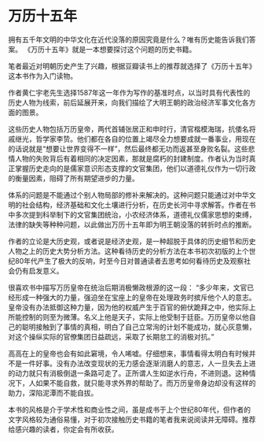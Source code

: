 # 万历十五年

拥有五千年文明的中华文化在近代没落的原因究竟是什么？唯有历史能告诉我们答案。
《万历十五年》就是一本想要探讨这个问题的历史书籍。

笔者最近对明朝历史产生了兴趣，根据豆瓣读书上的推荐就选择了《万历十五年》这本书作为入门读物。

作者黄仁宇老先生选择1587年这一年作为写作的基准时点，以当时具有代表性的历史人物为线索，前后延展开来，向我们描绘了大明王朝的政治经济军事文化各方面的图景。

这些历史人物包括万历皇帝，两代首辅张居正和申时行，清官楷模海瑞，抗倭名将戚继光，哲学家李贽。他们都在各自的位置上竭尽全力想要成就一番事业，用现在的话说就是“想要让世界变得不一样”，然后最终都无功而返甚至身败名裂。这些悲情人物的失败背后有着相同的决定因素，那就是腐朽的封建制度。作者认为当时真正掌握历史走向的是儒家意识形态支撑的文官集团，他们以道德礼仪作为一切行政的衡量因素，阻碍了所有期望进步的力量。

体系的问题是不能通过个别人物局部的修补来解决的。这种问题只能通过对中华文明的社会结构，经济基础和文化土壤进行分析，在历史长河中寻求解答。作者在书中多次提到科举制下的文官集团统治，小农经济体系，道德礼仪儒家思想的束缚，法律的缺失等种种问题，以此做出万历十五年即为明王朝没落的转折时点的推断。

作者的立论是大历史观，或者说是经济史观，是一种超脱于具体的历史细节和历史人物之上的历史大势分析方法。这种看待历史的分析方法在本书初次初版的上个世纪80年代产生了极大的反响，时至今日对普通读者去思考如何看待历史及观察社会仍有启发意义。

很喜欢书中描写万历皇帝在统治后期消极懒政根源的这一段：
“多少年来，文官已经形成一种强大的力量，强迫坐在宝座上的皇帝在处理政务时摈斥他个人的意志。皇帝没有办法抵御这种力量，因为他的权威产生于百官的俯伏跪拜之中，他实际上所能控制的则至为微薄。名义上他是天子，实际上他受制于廷臣。万历皇帝以他自己的聪明接触到了事情的真相，明白了自己立常洵的计划不能成功，就心灰意懒，对这个操纵实际的官僚集团日益疏远，采取了长期怠工的消极对抗。”

高高在上的皇帝也会有如此窘境，令人唏嘘。仔细想来，事情看得太明白有时候并不是一件好事。没有办法改变现状的无力感会逐渐消磨人的意志，人一旦失去上进的动力就只有消极倒退一条路可走了。正所谓人生如逆水行舟，不进则退。这种情况下，人如果不能自救，就只能寻求外界的帮助了。而万历皇帝身边却没有这样的助力，深陷泥潭而不能自拔。

本书的风格是介于学术性和商业性之间，虽是成书于上个世纪80年代，但作者的文字风格较为通俗易懂，对于初次接触历史书籍的笔者我来说阅读并无障碍。推荐给感兴趣的读者，你定会有所收获。